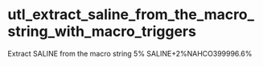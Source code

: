 # utl_extract_saline_from_the_macro_string_with_macro_triggers
Extract SALINE from the macro string 5% SALINE+2%NAHCO399996.6%
